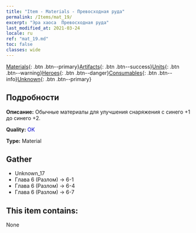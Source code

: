 ```yaml
---
title: "Item - Materials - Превосходная руда"
permalink: /Items/mat_19/
excerpt: "Эра хаоса  Превосходная руда"
last_modified_at: 2021-03-24
locale: ru
ref: "mat_19.md"
toc: false
classes: wide
---
```

 [Materials](/ru/Items/){: .btn .btn--primary}[Artifacts](/ru/Items/Artifacts/){: .btn .btn--success}[Units](/ru/Items/Units/){: .btn .btn--warning}[Heroes](/ru/Items/Heroes/){: .btn .btn--danger}[Consumables](/ru/Items/Consumables/){: .btn .btn--info}[Unknown](/ru/Items/Unknown/){: .btn .btn--primary}

## Подробности
 **Описание:** Обычные материалы для улучшения снаряжения c синего +1 до синего +2.

 **Quality:** <span style="color: #0000CD">OK</span>

 **Type:** Material

## Gather

*    Unknown_17 
*    Глава 6 (Разлом) -> 6-1 
*    Глава 6 (Разлом) -> 6-4 
*    Глава 6 (Разлом) -> 6-7 

## This item contains:

  None

